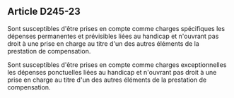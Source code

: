 ## Article D245-23

Sont susceptibles d'être prises en compte comme charges spécifiques les dépenses permanentes et prévisibles
liées au handicap et n'ouvrant pas droit à une prise en charge au titre d'un des autres éléments de la prestation
de compensation.

Sont susceptibles d'être prises en compte comme charges exceptionnelles les dépenses ponctuelles liées au
handicap et n'ouvrant pas droit à une prise en charge au titre d'un des autres éléments de la prestation de
compensation.

